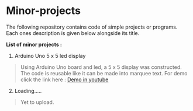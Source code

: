# Minor-projects

The following repository contains code of simple projects or programs. Each ones description is given below alongside its title.    

**List of minor projects :**

1. Arduino Uno 5 x 5 led display
> Using Arduino Uno board and led, a 5 x 5 display was constructed. The code is reusable like it can be made into marquee text. For demo click the link here : [Demo in youtube](https://youtu.be/hO4-eG5ex60?t=2s)

2. Loading..... 
> Yet to upload.

